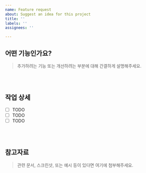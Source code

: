 ```yaml
---
name: Feature request
about: Suggest an idea for this project
title: ''
labels: ''
assignees: ''

---
```


## 어떤 기능인가요?

> 추가하려는 기능 또는 개선하려는 부분에 대해 간결하게 설명해주세요.

<br><br>
## 작업 상세 

- [ ] TODO
- [ ] TODO
- [ ] TODO

<br><br>
## 참고자료 

> 관련 문서, 스크린샷, 또는 예시 등이 있다면 여기에 첨부해주세요.

